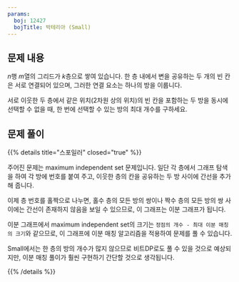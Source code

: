 ```yaml
---
params:
  boj: 12427
  bojTitle: 박테리아 (Small)
---
```


## 문제 내용

$n$행 $m$열의 그리드가 $k$층으로 쌓여 있습니다. 한 층 내에서 변을 공유하는 두 개의 빈 칸은 서로 연결되어 있으며, 그러한 연결 요소는 하나의 방을 이룹니다.

서로 이웃한 두 층에서 같은 위치(2차원 상의 위치)의 빈 칸을 포함하는 두 방을 동시에 선택할 수 없을 때, 한 번에 선택할 수 있는 방의 최대 개수를 구하세요.

## 문제 풀이

{{% details title="스포일러" closed="true" %}}

주어진 문제는 maximum independent set 문제입니다. 일단 각 층에서 그래프 탐색을 하여 각 방에 번호를 붙여 주고, 이웃한 층의 칸을 공유하는 두 방 사이에 간선을 추가해 줍니다.

이제 층 번호를 홀짝으로 나누면, 홀수 층의 모든 방의 쌍이나 짝수 층의 모든 방의 쌍 사이에는 간선이 존재하지 않음을 보일 수 있으므로, 이 그래프는 이분 그래프가 됩니다.

이분 그래프에서 maximum independent set의 크기는 `정점의 개수 - 최대 이분 매칭의 크기`와 같으므로, 이 그래프에 이분 매칭 알고리즘을 적용하여 문제를 풀 수 있습니다.

Small에서는 한 층의 방의 개수가 많지 않으므로 비트DP로도 풀 수 있을 것으로 예상되지만, 이분 매칭 풀이가 훨씬 구현하기 간단할 것으로 생각됩니다.

{{% /details %}}
